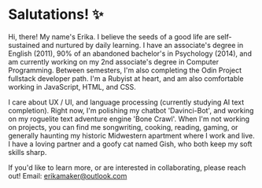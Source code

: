 
# Salutations! ✨

Hi, there! My name's Erika.  I believe the seeds of a good life are self-sustained and nurtured by daily learning. I have an associate's degree in English (2011), 90% of an abandoned bachelor's in Psychology (2014), and am currently working on my 2nd associate's degree in Computer Programming. Between semesters, I'm also completing the Odin Project fullstack developer path. I'm a Rubyist at heart, and am also comfortable working in JavaScript, HTML, and CSS.

I care about UX / UI, and language processing (currently studying AI text completion). Right now, I'm polishing my chatbot 'Davinci-Bot', and working on my roguelite text adventure engine 'Bone Crawl'. When I'm not working on projects, you can find me songwriting, cooking, reading, gaming, or generally haunting my historic Midwestern apartment where I work and live. I have a loving partner and a goofy cat named Gish, who both keep my soft skills sharp. 

If you'd like to learn more, or are interested in collaborating, please reach out! 
Email: erikamaker@outlook.com
